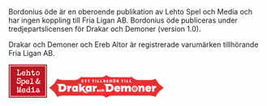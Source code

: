 Bordonius öde är en oberoende publikation av Lehto Spel och Media och har ingen koppling till Fria Ligan AB. Bordonius öde publiceras under tredjepartslicensen för Drakar och Demoner (version 1.0). 

Drakar och Demoner och Ereb Altor är registrerade varumärken tillhörande Fria Ligan AB.

<img src="https://github.com/Rangertheman/vildmarkens-varelser/blob/master/img/Lehto%20Spel%20och%20Media%20barn%20ungdom.png" alt="Lehto Spel och Media" width="15%" height="15%" alignment="center">

<img src="https://github.com/Rangertheman/vildmarkens-varelser/blob/master/img/Drakar-och-Demoner-licenslogo-rod.png" alt="Drakar och Demoner licenslogo" width="45%" height="45%" alignment="center">
